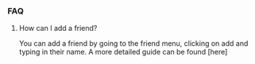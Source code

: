 ### FAQ

1. How can I add a friend?

    You can add a friend by going to the friend menu, clicking on add and typing in their name. A more detailed guide can be found [here]


